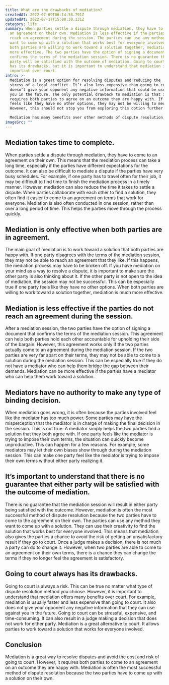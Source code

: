 ```yaml
---
title: What are the drawbacks of mediation?
createdAt: 2022-07-09T06:14:58.791Z
updatedAt: 2022-07-17T15:00:30.131Z
category: life
summary: When parties settle a dispute through mediation, they have to come to
  an agreement on their own. Mediation is less effective if the parties do not
  reach an agreement during the session. The parties can use any method they
  want to come up with a solution that works best for everyone involved. When
  both parties are willing to work toward a solution together, mediation is much
  more effective. The two parties have the option of signing a document that
  confirms the terms of the mediation session. There is no guarantee that either
  party will be satisfied with the outcome of mediation. Going to court always
  has its drawbacks, but it is important to understand that mediation is
  important over court.
intro: >-
  Mediation is a great option for resolving disputes and reducing the
  stress of a legal conflict. It’t also less expensive than going to court and
  doesn’t give your opponent any negative information that could be used against
  you in the future. The only potential drawback to mediation is that it
  requires both parties to agree on an outcome they are happy with. If one party
  feels like they have no other options, they may not be willing to mediate.
  However, this should not stop you from exploring this option further. 

  Mediation has many benefits over other methods of dispute resolution, such as negotiation and arbitration. However, every type of settlement has its drawbacks. Read on to learn more about the pros and cons of mediation as a dispute resolution technique:
imageSrc: ""
---
```


## Mediation takes time to complete.

When parties settle a dispute through mediation, they have to come to an agreement on their own. This means that the mediation process can take a long time, especially if the parties have different expectations for the outcome. It can also be difficult to mediate a dispute if the parties have very busy schedules. For example, if one party has to travel often for their job, it may be difficult to find time to finish the mediation process in a timely manner. However, mediation can also reduce the time it takes to settle a dispute. When parties collaborate with each other to find a solution, they often find it easier to come to an agreement on terms that work for everyone. Mediation is also often conducted in one session, rather than over a long period of time. This helps the parties move through the process quickly.

## Mediation is only effective when both parties are in agreement.

The main goal of mediation is to work toward a solution that both parties are happy with. If one party disagrees with the terms of the mediation session, they may not be able to reach an agreement that they like. If this happens, the mediation process may have to be broken off. If you have mediation on your mind as a way to resolve a dispute, it is important to make sure the other party is also thinking about it. If the other party is not open to the idea of mediation, the session may not be successful. This can be especially true if one party feels like they have no other options. When both parties are willing to work toward a solution together, mediation is much more effective.

## Mediation is less effective if the parties do not reach an agreement during the session.

After a mediation session, the two parties have the option of signing a document that confirms the terms of the mediation session. This agreement can help both parties hold each other accountable for upholding their side of the bargain. However, this agreement works only if the two parties actually come to an agreement during the mediation session. If the two parties are very far apart on their terms, they may not be able to come to a solution during the mediation session. This can be especially true if they do not have a mediator who can help them bridge the gap between their demands. Mediation can be more effective if the parties have a mediator who can help them work toward a solution.

## Mediators have no authority to make any type of binding decision.

When mediation goes wrong, it is often because the parties involved feel like the mediator has too much power. Some parties may have the misperception that the mediator is in charge of making the final decision in the session. This is not true. A mediator simply helps the two parties find a solution that they both agree with. If one party feels like the mediator is trying to impose their own terms, the situation can quickly become unproductive. This can happen for a few reasons. For example, some mediators may let their own biases show through during the mediation session. This can make one party feel like the mediator is trying to impose their own terms without either party realizing it.

## It’s important to understand that there is no guarantee that either party will be satisfied with the outcome of mediation.

There is no guarantee that the mediation session will result in either party being satisfied with the outcome. However, mediation is often the most successful method of dispute resolution because the two parties have to come to the agreement on their own. The parties can use any method they want to come up with a solution. They can use their creativity to find the solution that works best for everyone involved. This means that mediation also gives the parties a chance to avoid the risk of getting an unsatisfactory result if they go to court. Once a judge makes a decision, there is not much a party can do to change it. However, when two parties are able to come to an agreement on their own terms, there is a chance they can change the terms if they no longer feel the agreement is satisfactory.

## Going to court always has its drawbacks.

Going to court is always a risk. This can be true no matter what type of dispute resolution method you choose. However, it is important to understand that mediation offers many benefits over court. For example, mediation is usually faster and less expensive than going to court. It also does not give your opponent any negative information that they can use against you in the future. Going to court can be stressful, expensive, and time-consuming. It can also result in a judge making a decision that does not work for either party. Mediation is a great alternative to court. It allows parties to work toward a solution that works for everyone involved.

## Conclusion

Mediation is a great way to resolve disputes and avoid the cost and risk of going to court. However, it requires both parties to come to an agreement on an outcome they are happy with. Mediation is often the most successful method of dispute resolution because the two parties have to come up with a solution on their own.

